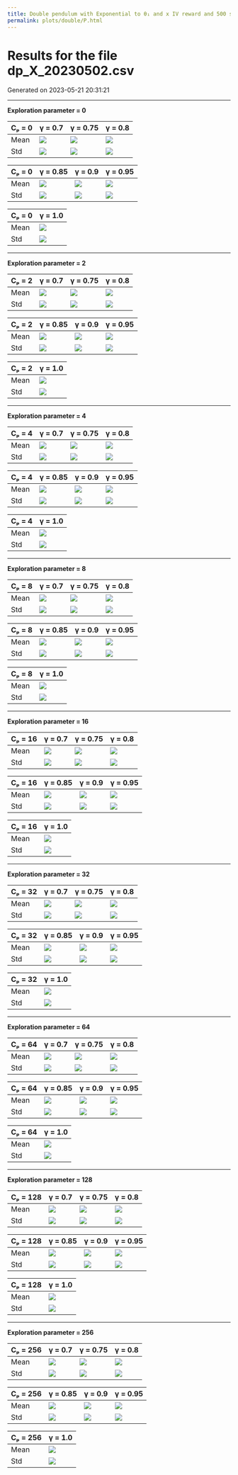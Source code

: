 ```yaml
---
title: Double pendulum with Exponential to θ₁ and x IV reward and 500 steps
permalink: plots/double/P.html
---
```

# Results for the file dp_X_20230502.csv 

Generated on 2023-05-21 20:31:21

---

**Exploration parameter = 0**

| Cₚ = 0 | γ = 0.7 | γ = 0.75 | γ = 0.8 | 
| --- | --- | --- | --- | 
| Mean | ![](fig/dp_X/mean_g_0.7_cp_0.png) | ![](fig/dp_X/mean_g_0.75_cp_0.png) | ![](fig/dp_X/mean_g_0.8_cp_0.png) | 
| Std | ![](fig/dp_X/std_g_0.7_cp_0.png) | ![](fig/dp_X/std_g_0.75_cp_0.png) | ![](fig/dp_X/std_g_0.8_cp_0.png) | 

| Cₚ = 0 | γ = 0.85 | γ = 0.9 | γ = 0.95 | 
| --- | --- | --- | --- | 
| Mean | ![](fig/dp_X/mean_g_0.85_cp_0.png) | ![](fig/dp_X/mean_g_0.9_cp_0.png) | ![](fig/dp_X/mean_g_0.95_cp_0.png) | 
| Std | ![](fig/dp_X/std_g_0.85_cp_0.png) | ![](fig/dp_X/std_g_0.9_cp_0.png) | ![](fig/dp_X/std_g_0.95_cp_0.png) | 

| Cₚ = 0 | γ = 1.0 | 
| --- | --- | 
| Mean | ![](fig/dp_X/mean_g_1.0_cp_0.png) | 
| Std | ![](fig/dp_X/std_g_1.0_cp_0.png) | 

---

**Exploration parameter = 2**

| Cₚ = 2 | γ = 0.7 | γ = 0.75 | γ = 0.8 | 
| --- | --- | --- | --- | 
| Mean | ![](fig/dp_X/mean_g_0.7_cp_2.png) | ![](fig/dp_X/mean_g_0.75_cp_2.png) | ![](fig/dp_X/mean_g_0.8_cp_2.png) | 
| Std | ![](fig/dp_X/std_g_0.7_cp_2.png) | ![](fig/dp_X/std_g_0.75_cp_2.png) | ![](fig/dp_X/std_g_0.8_cp_2.png) | 

| Cₚ = 2 | γ = 0.85 | γ = 0.9 | γ = 0.95 | 
| --- | --- | --- | --- | 
| Mean | ![](fig/dp_X/mean_g_0.85_cp_2.png) | ![](fig/dp_X/mean_g_0.9_cp_2.png) | ![](fig/dp_X/mean_g_0.95_cp_2.png) | 
| Std | ![](fig/dp_X/std_g_0.85_cp_2.png) | ![](fig/dp_X/std_g_0.9_cp_2.png) | ![](fig/dp_X/std_g_0.95_cp_2.png) | 

| Cₚ = 2 | γ = 1.0 | 
| --- | --- | 
| Mean | ![](fig/dp_X/mean_g_1.0_cp_2.png) | 
| Std | ![](fig/dp_X/std_g_1.0_cp_2.png) | 

---

**Exploration parameter = 4**

| Cₚ = 4 | γ = 0.7 | γ = 0.75 | γ = 0.8 | 
| --- | --- | --- | --- | 
| Mean | ![](fig/dp_X/mean_g_0.7_cp_4.png) | ![](fig/dp_X/mean_g_0.75_cp_4.png) | ![](fig/dp_X/mean_g_0.8_cp_4.png) | 
| Std | ![](fig/dp_X/std_g_0.7_cp_4.png) | ![](fig/dp_X/std_g_0.75_cp_4.png) | ![](fig/dp_X/std_g_0.8_cp_4.png) | 

| Cₚ = 4 | γ = 0.85 | γ = 0.9 | γ = 0.95 | 
| --- | --- | --- | --- | 
| Mean | ![](fig/dp_X/mean_g_0.85_cp_4.png) | ![](fig/dp_X/mean_g_0.9_cp_4.png) | ![](fig/dp_X/mean_g_0.95_cp_4.png) | 
| Std | ![](fig/dp_X/std_g_0.85_cp_4.png) | ![](fig/dp_X/std_g_0.9_cp_4.png) | ![](fig/dp_X/std_g_0.95_cp_4.png) | 

| Cₚ = 4 | γ = 1.0 | 
| --- | --- | 
| Mean | ![](fig/dp_X/mean_g_1.0_cp_4.png) | 
| Std | ![](fig/dp_X/std_g_1.0_cp_4.png) | 

---

**Exploration parameter = 8**

| Cₚ = 8 | γ = 0.7 | γ = 0.75 | γ = 0.8 | 
| --- | --- | --- | --- | 
| Mean | ![](fig/dp_X/mean_g_0.7_cp_8.png) | ![](fig/dp_X/mean_g_0.75_cp_8.png) | ![](fig/dp_X/mean_g_0.8_cp_8.png) | 
| Std | ![](fig/dp_X/std_g_0.7_cp_8.png) | ![](fig/dp_X/std_g_0.75_cp_8.png) | ![](fig/dp_X/std_g_0.8_cp_8.png) | 

| Cₚ = 8 | γ = 0.85 | γ = 0.9 | γ = 0.95 | 
| --- | --- | --- | --- | 
| Mean | ![](fig/dp_X/mean_g_0.85_cp_8.png) | ![](fig/dp_X/mean_g_0.9_cp_8.png) | ![](fig/dp_X/mean_g_0.95_cp_8.png) | 
| Std | ![](fig/dp_X/std_g_0.85_cp_8.png) | ![](fig/dp_X/std_g_0.9_cp_8.png) | ![](fig/dp_X/std_g_0.95_cp_8.png) | 

| Cₚ = 8 | γ = 1.0 | 
| --- | --- | 
| Mean | ![](fig/dp_X/mean_g_1.0_cp_8.png) | 
| Std | ![](fig/dp_X/std_g_1.0_cp_8.png) | 

---

**Exploration parameter = 16**

| Cₚ = 16 | γ = 0.7 | γ = 0.75 | γ = 0.8 | 
| --- | --- | --- | --- | 
| Mean | ![](fig/dp_X/mean_g_0.7_cp_16.png) | ![](fig/dp_X/mean_g_0.75_cp_16.png) | ![](fig/dp_X/mean_g_0.8_cp_16.png) | 
| Std | ![](fig/dp_X/std_g_0.7_cp_16.png) | ![](fig/dp_X/std_g_0.75_cp_16.png) | ![](fig/dp_X/std_g_0.8_cp_16.png) | 

| Cₚ = 16 | γ = 0.85 | γ = 0.9 | γ = 0.95 | 
| --- | --- | --- | --- | 
| Mean | ![](fig/dp_X/mean_g_0.85_cp_16.png) | ![](fig/dp_X/mean_g_0.9_cp_16.png) | ![](fig/dp_X/mean_g_0.95_cp_16.png) | 
| Std | ![](fig/dp_X/std_g_0.85_cp_16.png) | ![](fig/dp_X/std_g_0.9_cp_16.png) | ![](fig/dp_X/std_g_0.95_cp_16.png) | 

| Cₚ = 16 | γ = 1.0 | 
| --- | --- | 
| Mean | ![](fig/dp_X/mean_g_1.0_cp_16.png) | 
| Std | ![](fig/dp_X/std_g_1.0_cp_16.png) | 

---

**Exploration parameter = 32**

| Cₚ = 32 | γ = 0.7 | γ = 0.75 | γ = 0.8 | 
| --- | --- | --- | --- | 
| Mean | ![](fig/dp_X/mean_g_0.7_cp_32.png) | ![](fig/dp_X/mean_g_0.75_cp_32.png) | ![](fig/dp_X/mean_g_0.8_cp_32.png) | 
| Std | ![](fig/dp_X/std_g_0.7_cp_32.png) | ![](fig/dp_X/std_g_0.75_cp_32.png) | ![](fig/dp_X/std_g_0.8_cp_32.png) | 

| Cₚ = 32 | γ = 0.85 | γ = 0.9 | γ = 0.95 | 
| --- | --- | --- | --- | 
| Mean | ![](fig/dp_X/mean_g_0.85_cp_32.png) | ![](fig/dp_X/mean_g_0.9_cp_32.png) | ![](fig/dp_X/mean_g_0.95_cp_32.png) | 
| Std | ![](fig/dp_X/std_g_0.85_cp_32.png) | ![](fig/dp_X/std_g_0.9_cp_32.png) | ![](fig/dp_X/std_g_0.95_cp_32.png) | 

| Cₚ = 32 | γ = 1.0 | 
| --- | --- | 
| Mean | ![](fig/dp_X/mean_g_1.0_cp_32.png) | 
| Std | ![](fig/dp_X/std_g_1.0_cp_32.png) | 

---

**Exploration parameter = 64**

| Cₚ = 64 | γ = 0.7 | γ = 0.75 | γ = 0.8 | 
| --- | --- | --- | --- | 
| Mean | ![](fig/dp_X/mean_g_0.7_cp_64.png) | ![](fig/dp_X/mean_g_0.75_cp_64.png) | ![](fig/dp_X/mean_g_0.8_cp_64.png) | 
| Std | ![](fig/dp_X/std_g_0.7_cp_64.png) | ![](fig/dp_X/std_g_0.75_cp_64.png) | ![](fig/dp_X/std_g_0.8_cp_64.png) | 

| Cₚ = 64 | γ = 0.85 | γ = 0.9 | γ = 0.95 | 
| --- | --- | --- | --- | 
| Mean | ![](fig/dp_X/mean_g_0.85_cp_64.png) | ![](fig/dp_X/mean_g_0.9_cp_64.png) | ![](fig/dp_X/mean_g_0.95_cp_64.png) | 
| Std | ![](fig/dp_X/std_g_0.85_cp_64.png) | ![](fig/dp_X/std_g_0.9_cp_64.png) | ![](fig/dp_X/std_g_0.95_cp_64.png) | 

| Cₚ = 64 | γ = 1.0 | 
| --- | --- | 
| Mean | ![](fig/dp_X/mean_g_1.0_cp_64.png) | 
| Std | ![](fig/dp_X/std_g_1.0_cp_64.png) | 

---

**Exploration parameter = 128**

| Cₚ = 128 | γ = 0.7 | γ = 0.75 | γ = 0.8 | 
| --- | --- | --- | --- | 
| Mean | ![](fig/dp_X/mean_g_0.7_cp_128.png) | ![](fig/dp_X/mean_g_0.75_cp_128.png) | ![](fig/dp_X/mean_g_0.8_cp_128.png) | 
| Std | ![](fig/dp_X/std_g_0.7_cp_128.png) | ![](fig/dp_X/std_g_0.75_cp_128.png) | ![](fig/dp_X/std_g_0.8_cp_128.png) | 

| Cₚ = 128 | γ = 0.85 | γ = 0.9 | γ = 0.95 | 
| --- | --- | --- | --- | 
| Mean | ![](fig/dp_X/mean_g_0.85_cp_128.png) | ![](fig/dp_X/mean_g_0.9_cp_128.png) | ![](fig/dp_X/mean_g_0.95_cp_128.png) | 
| Std | ![](fig/dp_X/std_g_0.85_cp_128.png) | ![](fig/dp_X/std_g_0.9_cp_128.png) | ![](fig/dp_X/std_g_0.95_cp_128.png) | 

| Cₚ = 128 | γ = 1.0 | 
| --- | --- | 
| Mean | ![](fig/dp_X/mean_g_1.0_cp_128.png) | 
| Std | ![](fig/dp_X/std_g_1.0_cp_128.png) | 

---

**Exploration parameter = 256**

| Cₚ = 256 | γ = 0.7 | γ = 0.75 | γ = 0.8 | 
| --- | --- | --- | --- | 
| Mean | ![](fig/dp_X/mean_g_0.7_cp_256.png) | ![](fig/dp_X/mean_g_0.75_cp_256.png) | ![](fig/dp_X/mean_g_0.8_cp_256.png) | 
| Std | ![](fig/dp_X/std_g_0.7_cp_256.png) | ![](fig/dp_X/std_g_0.75_cp_256.png) | ![](fig/dp_X/std_g_0.8_cp_256.png) | 

| Cₚ = 256 | γ = 0.85 | γ = 0.9 | γ = 0.95 | 
| --- | --- | --- | --- | 
| Mean | ![](fig/dp_X/mean_g_0.85_cp_256.png) | ![](fig/dp_X/mean_g_0.9_cp_256.png) | ![](fig/dp_X/mean_g_0.95_cp_256.png) | 
| Std | ![](fig/dp_X/std_g_0.85_cp_256.png) | ![](fig/dp_X/std_g_0.9_cp_256.png) | ![](fig/dp_X/std_g_0.95_cp_256.png) | 

| Cₚ = 256 | γ = 1.0 | 
| --- | --- | 
| Mean | ![](fig/dp_X/mean_g_1.0_cp_256.png) | 
| Std | ![](fig/dp_X/std_g_1.0_cp_256.png) | 

